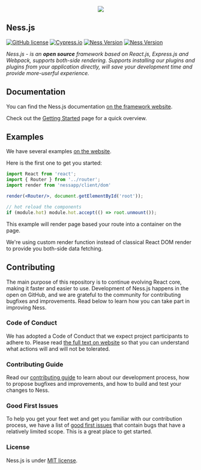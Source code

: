 <p align="center">
  <picture>
    <source media="(prefers-color-scheme: dark)" srcset="https://user-images.githubusercontent.com/106757584/188333735-fe92e2d8-faea-4405-8fab-b77cd32781ac.svg">
    <img src="https://user-images.githubusercontent.com/106757584/188333666-5ee6f31f-0672-411e-b59e-db6c518e0e70.svg">
  </picture>
</p>

## Ness.js  
[![GitHub license](https://img.shields.io/badge/license-MIT-blue.svg)](https://github.com/leroywagner/Ness.js/license)
[![Cypress.io](https://img.shields.io/badge/tested%20with-Cypress-04C38E.svg)](https://www.cypress.io/)
[![Ness Version](https://img.shields.io/badge/v4.0.2-Ness.js-blue)]()
[![Ness Version](https://img.shields.io/badge/Contribute%20with-Gitpod-908a85?logo=gitpod)]()

*Ness.js - is an **open source** framework based on React.js, Express.js and Webpack, supports both-side rendering. Supports installing our plugins and plugins from your application directly, will save your development time and provide more-userful experience.*

## Documentation

You can find the Ness.js documentation [on the framework website](https://nessapp.vercel.com/).  

Check out the [Getting Started](https://nessapp.vercel.app/docs/getting-started/create-new-app) page for a quick overview.

## Examples

We have several examples [on the website](https://nessapp.vercel.app/). 

Here is the first one to get you started:

```jsx
import React from 'react';
import { Router } from '../router';
import render from 'nessapp/client/dom'

render(<Router/>, document.getElementById('root'));

// hot reload the components
if (module.hot) module.hot.accept(() => root.unmount());
```

This example will render page based your route into a container on the page.

We're using custom render function instead of classical React DOM render to provide you both-side data fetching.

## Contributing

The main purpose of this repository is to continue evolving React core, making it faster and easier to use. Development of Ness.js happens in the open on GitHub, and we are grateful to the community for contributing bugfixes and improvements. Read below to learn how you can take part in improving Ness.

### Code of Conduct

We has adopted a Code of Conduct that we expect project participants to adhere to. Please read [the full text on website](https://nessapp.vercel.app/code-of-conduct) so that you can understand what actions will and will not be tolerated.

### Contributing Guide

Read our [contributing guide](https://nessapp.vercel.app/docs/how-to-contribute) to learn about our development process, how to propose bugfixes and improvements, and how to build and test your changes to Ness.

### Good First Issues

To help you get your feet wet and get you familiar with our contribution process, we have a list of [good first issues](https://github.com/leroywagner/Ness.js/issues/new) that contain bugs that have a relatively limited scope. This is a great place to get started.

### License

Ness.js is under [MIT license](./license).

